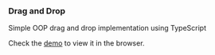 ### Drag and Drop

Simple OOP drag and drop implementation using TypeScript

Check the [demo](https://pilaga.github.io/demo/typescript-drag-and-drop/) to view it in the browser.
